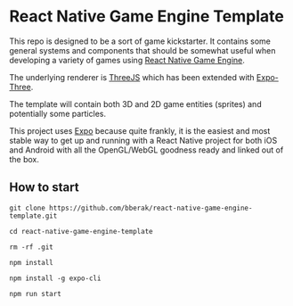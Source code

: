 # React Native Game Engine Template

This repo is designed to be a sort of game kickstarter. It contains some general systems and components that should be somewhat useful when developing a variety of games using [React Native Game Engine](https://github.com/bberak/react-native-game-engine).

The underlying renderer is [ThreeJS](https://github.com/mrdoob/three.js) which has been extended with [Expo-Three](https://github.com/expo/expo-three).

The template will contain both 3D and 2D game entities (sprites) and potentially some particles.

This project uses [Expo](https://expo.io) because quite frankly, it is the easiest and most stable way to get up and running with a React Native project for both iOS and Android with all the OpenGL/WebGL goodness ready and linked out of the box.

## How to start

```
git clone https://github.com/bberak/react-native-game-engine-template.git

cd react-native-game-engine-template

rm -rf .git

npm install

npm install -g expo-cli

npm run start
```